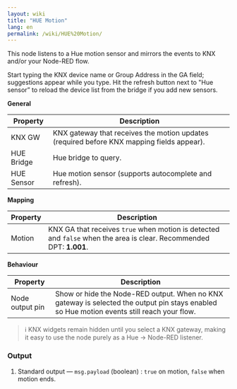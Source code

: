 ```yaml
---
layout: wiki
title: "HUE Motion"
lang: en
permalink: /wiki/HUE%20Motion/
---
```

This node listens to a Hue motion sensor and mirrors the events to KNX and/or your Node-RED flow.

Start typing the KNX device name or Group Address in the GA field; suggestions appear while you type. Hit the refresh button next to "Hue sensor” to reload the device list from the bridge if you add new sensors.

**General**

|Property|Description|
|--|--|
| KNX GW | KNX gateway that receives the motion updates (required before KNX mapping fields appear). |
| HUE Bridge | Hue bridge to query. |
| HUE Sensor | Hue motion sensor (supports autocomplete and refresh). |

**Mapping**

|Property|Description|
|--|--|
| Motion | KNX GA that receives `true` when motion is detected and `false` when the area is clear. Recommended DPT: <b>1.001</b>. |

**Behaviour**

|Property|Description|
|--|--|
| Node output pin | Show or hide the Node-RED output. When no KNX gateway is selected the output pin stays enabled so Hue motion events still reach your flow. |

> ℹ️ KNX widgets remain hidden until you select a KNX gateway, making it easy to use the node purely as a Hue → Node-RED listener.

### Output

1. Standard output — `msg.payload` (boolean)
   : `true` on motion, `false` when motion ends.
